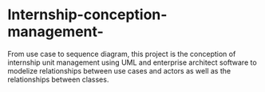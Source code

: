 # Internship-conception-management-
From use case to sequence diagram, this project is the conception of internship unit management using UML and enterprise architect software to modelize relationships between use cases and actors as well as the relationships between classes.
